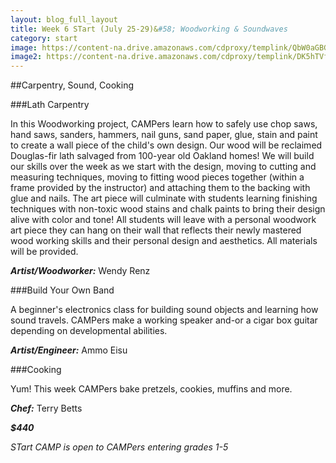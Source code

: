 ```yaml
---
layout: blog_full_layout
title: Week 6 STart (July 25-29)&#58; Woodworking & Soundwaves
category: start
image: https://content-na.drive.amazonaws.com/cdproxy/templink/QbW0aGBGKH3WoKrWp2r-r5nSam8LF11dl5B7sUQbrhMLAYspN/alt/thumb?viewBox=1366
image2: https://content-na.drive.amazonaws.com/cdproxy/templink/DK5hTVf3fYAM1ucxnyYm4_xYS7E3H43jNonO3vpCriILAYspN/alt/thumb?viewBox=1366
---
```


##Carpentry, Sound, Cooking

###Lath Carpentry

In this Woodworking project, CAMPers learn how to safely use chop saws, hand saws, sanders, hammers, nail guns, sand paper, glue, stain and paint to create a wall piece of the child's own design. Our wood will be reclaimed Douglas-fir lath salvaged from 100-year old Oakland homes! We will build our skills over the week as we start with the design, moving to cutting and measuring techniques, moving to fitting wood pieces together (within a frame provided by the instructor) and attaching them to the backing with glue and nails. The art piece will culminate with students learning finishing techniques with non-toxic wood stains and chalk paints to bring their design alive with color and tone! All students will leave with a personal woodwork art piece they can hang on their wall that reflects their newly mastered wood working skills and their personal design and aesthetics. All materials will be provided. 

**_Artist/Woodworker:_** Wendy Renz


###Build Your Own Band

A beginner's electronics class for building sound objects and learning how sound travels. CAMPers make a working speaker and-or a cigar box guitar depending on developmental abilities.

**_Artist/Engineer:_** Ammo Eisu

 
###Cooking

Yum! This week CAMPers bake pretzels, cookies, muffins and more.  

**_Chef:_** Terry Betts

**_$440_**

*STart CAMP is open to CAMPers entering grades 1-5*

